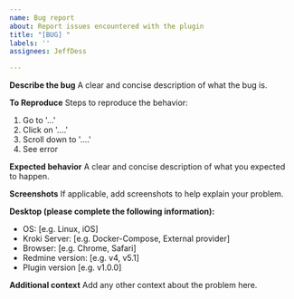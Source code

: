```yaml
---
name: Bug report
about: Report issues encountered with the plugin
title: "[BUG] "
labels: ''
assignees: JeffDess

---
```


**Describe the bug**
A clear and concise description of what the bug is.

**To Reproduce**
Steps to reproduce the behavior:
1. Go to '...'
2. Click on '....'
3. Scroll down to '....'
4. See error

**Expected behavior**
A clear and concise description of what you expected to happen.

**Screenshots**
If applicable, add screenshots to help explain your problem.

**Desktop (please complete the following information):**
 - OS: [e.g. Linux, iOS]
 - Kroki Server: [e.g. Docker-Compose, External provider]
 - Browser: [e.g. Chrome, Safari]
 - Redmine version: [e.g. v4, v5.1]
 - Plugin version [e.g. v1.0.0]

**Additional context**
Add any other context about the problem here.
